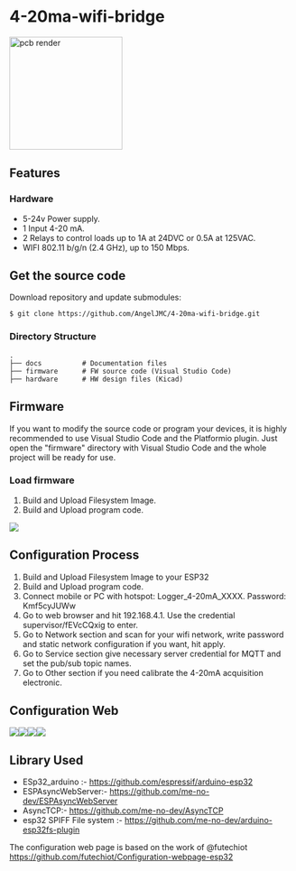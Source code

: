 # 4-20ma-wifi-bridge


<img src="docs/pcb-render.png" alt="pcb render" style="height: 200px" />

## Features
### Hardware
 * 5-24v Power supply.
 * 1 Input 4-20 mA.
 * 2 Relays to control loads up to 1A at 24DVC or 0.5A at 125VAC.
 * WIFI 802.11 b/g/n (2.4 GHz), up to 150 Mbps.


## Get the source code
Download repository and update submodules:

```
$ git clone https://github.com/AngelJMC/4-20ma-wifi-bridge.git
```


### Directory Structure

    .
    ├── docs          # Documentation files
    ├── firmware      # FW source code (Visual Studio Code)
    ├── hardware      # HW design files (Kicad)

## Firmware

If you want to modify the source code or program your devices, it is highly recommended to use Visual Studio Code and the Platformio plugin. Just open the "firmware" directory with Visual Studio Code and the whole project will be ready for use.

### Load firmware 

 1. Build and Upload Filesystem Image.
 2. Build and Upload program code.

<img src="docs/vs-instructions.png"  />

## Configuration Process

 1. Build and Upload Filesystem Image to your ESP32
 2. Build and Upload program code.
 3. Connect mobile or PC with hotspot: Logger_4-20mA_XXXX. Password: Kmf5cyJUWw
 4. Go to web browser and hit 192.168.4.1. Use the credential supervisor/fEVcCQxig to enter.
 5. Go to Network section and scan for your wifi network, write password and static network configuration if you want, hit apply.
 6. Go to Service section give necessary server credential for MQTT and set the pub/sub topic names.
 7. Go to Other section if you need calibrate the 4-20mA acquisition electronic.



## Configuration Web

<img src="docs/web_status.png" /><img src="docs/web_other.png" /><img src="docs/web_network.png" /><img src="docs/web_service.png"  />



## Library Used

* ESp32_arduino :- https://github.com/espressif/arduino-esp32
* ESPAsyncWebServer:- https://github.com/me-no-dev/ESPAsyncWebServer
* AsyncTCP:- https://github.com/me-no-dev/AsyncTCP
* esp32 SPIFF File system :- https://github.com/me-no-dev/arduino-esp32fs-plugin

The configuration web page is based on the work of @futechiot https://github.com/futechiot/Configuration-webpage-esp32
